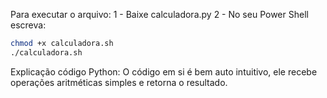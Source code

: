 Para executar o arquivo:
1 - Baixe calculadora.py
2 - No seu Power Shell escreva:

```bash
chmod +x calculadora.sh
./calculadora.sh
```

Explicação código Python:
  O código em si é bem auto intuitivo, ele recebe operações aritméticas simples e retorna o resultado.
